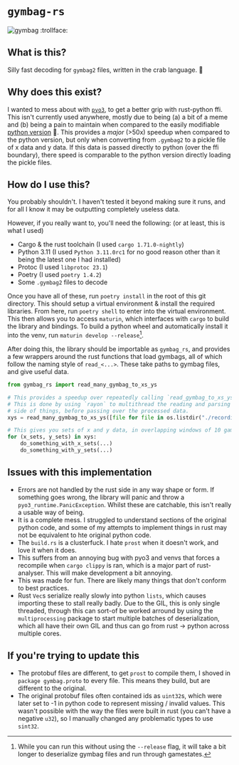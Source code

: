 # ``gymbag-rs``
![gymbag](https://cdn.discordapp.com/emojis/1067809504919568515.webp?size=96&quality=lossless)  :trollface:

## What is this?
Silly fast decoding for `gymbag2` files, written in the crab language. 🦀

## Why does this exist?
I wanted to mess about with [`pyo3`](https://github.com/PyO3/pyo3), to get a better grip with rust-python ffi. This isn't currently used anywhere, mostly due to being (a) a bit of a meme and (b) being a pain to maintain when compared to the easily modifiable [python version](https://github.com/VedalAI/neuro-amongus) 💖. This provides a *major* (>50x) speedup when compared to the python version, but only when converting from `.gymbag2` to a pickle file of x data and y data. If this data is passed directly to python (over the ffi boundary), there speed is comparable to the python version directly loading the pickle files.

## How do I use this?
You probably shouldn't. I haven't tested it beyond making sure it runs, and for all I know it may be outputting completely useless data.

However, if you really want to, you'll need the following: (or at least, this is what I used)
 - Cargo & the rust toolchain (I used `cargo 1.71.0-nightly`)
 - Python 3.11 (I used `Python 3.11.0rc1` for no good reason other than it being the latest one I had installed)
 - Protoc (I used `libprotoc 23.1`)
 - Poetry (I used `poetry 1.4.2`)
 - Some `.gymbag2` files to decode

Once you have all of these, run `poetry install` in the root of this git directory. This should setup a virtual environment & install the required libraries.
From here, run `poetry shell` to enter into the virtual environment.
This then allows you to access `maturin`, which interfaces with `cargo` to build the library and bindings.
To build a python wheel and automatically install it into the venv, run `maturin develop --release`[^1].

After doing this, the library should be importable as `gymbag_rs`, and provides a few wrappers around the rust functions that load gymbags, all of which follow the naming style of `read_<...>`. These take paths to gymbag files, and give useful data.

```python
from gymbag_rs import read_many_gymbag_to_xs_ys

# This provides a speedup over repeatedly calling `read_gymbag_to_xs_ys` for each file
# This is done by using `rayon` to multithread the reading and parsing steps on the rust
# side of things, before passing over the processed data.
xys = read_many_gymbag_to_xs_ys([file for file in os.listdir("./recordings/") if file.endswith(".gymbag2")])

# This gives you sets of x and y data, in overlapping windows of 10 gamestates.
for (x_sets, y_sets) in xys:
    do_something_with_x_sets(...)
    do_something_with_y_sets(...)
```

## Issues with this implementation
 - Errors are not handled by the rust side in any way shape or form. If something goes wrong, the library will panic and throw a `pyo3_runtime.PanicException`. Whilst these are catchable, this isn't really a usable way of being.
 - It is a complete mess. I struggled to understand sections of the original python code, and some of my attempts to implement things in rust may not be equivalent to hte original python code.
 - The `build.rs` is a clusterfuck. I hate `prost` when it doesn't work, and love it when it does.
 - This suffers from an annoying bug with pyo3 and venvs that forces a recompile when `cargo clippy` is ran, which is a major part of rust-analyser. This will make development a bit annoying.
 - This was made for fun. There are likely many things that don't conform to best practices.
 - Rust `Vec`s serialize really slowly into python `lists`, which causes importing these to stall really badly. Due to the GIL, this is only single threaded, through this can sort-of be worked arround by using the `multiprocessing` package to start multiple batches of deserialization, which all have their own GIL and thus can go from rust -> python across multiple cores.

## If you're trying to update this
 - The protobuf files are different, to get `prost` to compile them, I shoved in `package gymbag.proto` to every file. This means they build, but are different to the original.
 -  The original protobuf files often contained ids as `uint32`s, which were later set to -1 in python code to represent missing / invalid values. This wasn't possible with the way the files were built in rust (you can't have a negative `u32`), so I manually changed any problematic types to use `sint32`. 

[^1]: While you can run this without using the `--release` flag, it will take a bit longer to deserialize gymbag files and run through gamestates.
